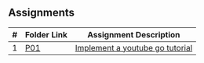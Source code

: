 ##  Assignments

|   #   | Folder Link                                                                             | Assignment Description                                |
| :---: | --------------------------------------------------------------------------------------  | ----------------------------------------------------- |
|   1   | [P01](https://github.com/SamOlatunde/4143-PLC/tree/main/Assignments/P01)                | [Implement a youtube go tutorial](https://github.com/SamOlatunde/4143-PLC/blob/main/Assignments/P01/README.md)                     |
 